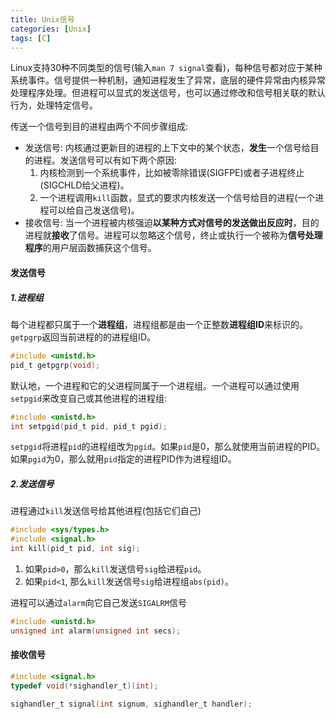 ```yaml
---
title: Unix信号
categories: [Unix]
tags: [C]
---
```


Linux支持30种不同类型的信号(输入`man 7 signal`查看)，每种信号都对应于某种系统事件。信号提供一种机制，通知进程发生了异常，底层的硬件异常由内核异常处理程序处理。但进程可以显式的发送信号，也可以通过修改和信号相关联的默认行为，处理特定信号。

传送一个信号到目的进程由两个不同步骤组成:

* 发送信号: 内核通过更新目的进程的上下文中的某个状态，**发生**一个信号给目的进程。发送信号可以有如下两个原因:
    1. 内核检测到一个系统事件，比如被零除错误(SIGFPE)或者子进程终止(SIGCHLD给父进程)。
    2. 一个进程调用`kill`函数，显式的要求内核发送一个信号给目的进程(一个进程可以给自己发送信号)。
* 接收信号: 当一个进程被内核强迫**以某种方式对信号的发送做出反应时**，目的进程就**接收**了信号。进程可以忽略这个信号，终止或执行一个被称为**信号处理程序**的用户层函数捕获这个信号。

#### 发送信号

##### 1.进程组

每个进程都只属于一个**进程组**，进程组都是由一个正整数**进程组ID**来标识的。`getpgrp`返回当前进程的的进程组ID。

``` c
#include <unistd.h>
pid_t getpgrp(void);
```
默认地，一个进程和它的父进程同属于一个进程组。一个进程可以通过使用`setpgid`来改变自己或其他进程的进程组:

``` c
#include <unistd.h>
int setpgid(pid_t pid, pid_t pgid);
```
`setpgid`将进程`pid`的进程组改为`pgid`。如果`pid`是0，那么就使用当前进程的PID。如果`pgid`为0，那么就用`pid`指定的进程PID作为进程组ID。

##### 2.发送信号

进程通过`kill`发送信号给其他进程(包括它们自己)

``` c
#include <sys/types.h>
#include <signal.h>
int kill(pid_t pid, int sig);
```
1. 如果`pid>0`，那么`kill`发送信号`sig`给进程`pid`。
2. 如果`pid<1`, 那么`kill`发送信号`sig`给进程组`abs(pid)`。

进程可以通过`alarm`向它自己发送`SIGALRM`信号

``` c
#include <unistd.h>
unsigned int alarm(unsigned int secs);
```

#### 接收信号

``` c
#include <signal.h>
typedef void(*sighandler_t)(int);

sighandler_t signal(int signum, sighandler_t handler);
```

